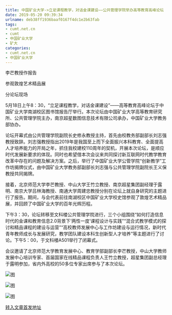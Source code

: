 ```yaml
---
title: 中国矿业大学->立足课程教学，对话金课建设——公共管理学院举办高等教育高峰论坛 | cumt.net.cn
date: 2019-05-20 09:39:34
urlname: deb38ff1936baaf0167f4dc1e2b63fab
tags: 
- cumt.net.cn
- cumt
- 中国矿业大学
- 矿大
categories:
- cumt.net.cn
- 中国矿业大学
---
```



李芒教授作报告

参观敦煌艺术精品展

分论坛现场

5月18日上午8：30，“立足课程教学，对话金课建设”——高等教育高峰论坛于中国矿业大学南湖校区图书馆报告厅举行。本次论坛由中国矿业大学高等教育研究所、公共管理学院主办，南京超星数图信息技术有限公司承办，中国矿业大学教务部协办。

论坛开幕式由公共管理学院副院长史修永教授主持，首先由校教务部副部长刘志强教授致辞。刘志强教授指出2019年是我国至上而下全面振兴本科教育、全面提高人才培养能力的开局之年，抓住我校建校110周年的契机，开展本次论坛，是顺应时代发展新要求的体现。同时也希望借本次会议来共同探讨新互联网时代教学教育改革中存在的问题及解决方案。之后，举行了中国矿业大学公管学院“创新教学”工作坊揭牌仪式，由中国矿业大学教务部副部长刘志强与公共管理学院副院长王义保教授共同揭牌。

接着，北京师范大学李芒教授、中山大学王竹立教授、南京超星集团副经理于露明、南京大学吕林海教授、南通大学周建忠教授分别在论坛上就自身研究的主题进行了报告。期间，与会代表前往南湖校区中国矿业大学校史馆参观了敦煌艺术精品展，并回顾了中国矿业大学的百年光辉历程。

下午3：30，论坛转移至文科楼公共管理学院进行，三个小组围绕“如何打造信息时代的金课和教育信息2.0背景下‘两性一度’课程设计与实践”“混合式教学模式的探讨和精品课程的建设与运营”“高校教师发展中心与工作坊建设与运行情况，新时代青年教师成长与发展研究，教学团队建设本科生创新型人才培养”等主题进行了讨论。下午5：00，于文科楼A501举行了闭幕式。

会议邀请了北京师范大学教育发展中心、教育学部副部长李芒教授，中山大学教师发展中心培训专家、首届国家在线精品课程负责人王竹立教授，超星集团副总经理于露明参加，省内外高校的50多位专家出席参与了本次论坛。



![图](http://xwzx.cumt.edu.cn/_upload/article/images/01/59/1a4f719d430abaa5db42da68fd1f/683adc53-00ee-4ab5-9502-6a134936990a.jpg)

![图](http://xwzx.cumt.edu.cn/_upload/article/images/01/59/1a4f719d430abaa5db42da68fd1f/d31f7269-1fb9-4337-b9af-43532272ef8f.jpg)

![图](http://xwzx.cumt.edu.cn/_upload/article/images/01/59/1a4f719d430abaa5db42da68fd1f/caa2d785-a109-4003-9e72-a991f11d9530.jpg)

[转入文章首发地址](http://xwzx.cumt.edu.cn/04/c4/c523a525508/page.htm)